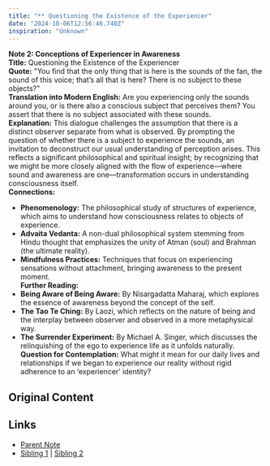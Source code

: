 ```yaml
---
title: "** Questioning the Existence of the Experiencer"
date: "2024-10-06T12:56:46.740Z"
inspiration: "Unknown"
---
```



**Note 2: Conceptions of Experiencer in Awareness**  
**Title:** Questioning the Existence of the Experiencer  
**Quote:** "You find that the only thing that is here is the sounds of the fan, the sound of this voice; that’s all that is here? There is no subject to these objects?"  
**Translation into Modern English:** Are you experiencing only the sounds around you, or is there also a conscious subject that perceives them? You assert that there is no subject associated with these sounds.  
**Explanation:** This dialogue challenges the assumption that there is a distinct observer separate from what is observed. By prompting the question of whether there is a subject to experience the sounds, an invitation to deconstruct our usual understanding of perception arises. This reflects a significant philosophical and spiritual insight; by recognizing that we might be more closely aligned with the flow of experience—where sound and awareness are one—transformation occurs in understanding consciousness itself.  
**Connections:**  
- **Phenomenology:** The philosophical study of structures of experience, which aims to understand how consciousness relates to objects of experience.  
- **Advaita Vedanta:** A non-dual philosophical system stemming from Hindu thought that emphasizes the unity of Atman (soul) and Brahman (the ultimate reality).  
- **Mindfulness Practices:** Techniques that focus on experiencing sensations without attachment, bringing awareness to the present moment.  
**Further Reading:**  
- **Being Aware of Being Aware:** By Nisargadatta Maharaj, which explores the essence of awareness beyond the concept of the self.  
- **The Tao Te Ching:** By Laozi, which reflects on the nature of being and the interplay between observer and observed in a more metaphysical way.  
- **The Surrender Experiment:** By Michael A. Singer, which discusses the relinquishing of the ego to experience life as it unfolds naturally.  
**Question for Contemplation:** What might it mean for our daily lives and relationships if we began to experience our reality without rigid adherence to an ‘experiencer’ identity?



## Original Content



## Links

- [Parent Note](/parent-note.md)
- [Sibling 1](/zettel1.md) | [Sibling 2](/zettel2.md)
